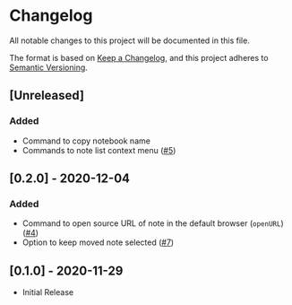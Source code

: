 # Changelog

All notable changes to this project will be documented in this file.

The format is based on [Keep a Changelog](https://keepachangelog.com/en/1.0.0/),
and this project adheres to [Semantic Versioning](https://semver.org/spec/v2.0.0.html).

## [Unreleased]

### Added

- Command to copy notebook name
- Commands to note list context menu ([#5](https://github.com/benji300/joplin-commands/issues/5))

## [0.2.0] - 2020-12-04

### Added

- Command to open source URL of note in the default browser (`openURL`) ([#4](https://github.com/benji300/joplin-commands/issues/4))
- Option to keep moved note selected ([#7](https://github.com/benji300/joplin-commands/issues/7))

## [0.1.0] - 2020-11-29

- Initial Release

